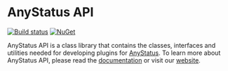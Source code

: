# AnyStatus API

[![Build status](https://ci.appveyor.com/api/projects/status/74kcwc63k0r2ajdj?svg=true)](https://ci.appveyor.com/project/AnyStatus/api)
[![NuGet](https://img.shields.io/nuget/v/AnyStatus.API.svg)]()

AnyStatus API is a class library that contains the classes, interfaces and utilities needed for developing plugins for [AnyStatus](https://www.anystat.us). To learn more about AnyStatus API, please read the [documentation](https://www.anystat.us/docs/api) or visit our [website](https://www.anystat.us).
